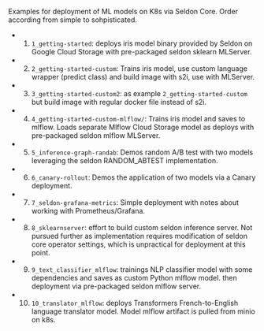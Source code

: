 Examples for deployment of ML models on K8s via Seldon Core.
Order according from simple to sohpisticated.

* 1) `1_getting-started`: deploys iris model binary provided by Seldon on Google Cloud Storage with pre-packaged seldon sklearn MLServer.
* 2) `2_getting-started-custom`: Trains iris model, use custom language wrapper (predict class) and build image with s2i, use with MLServer.
* 3) `3_getting-started-custom2`: as example `2_getting-started-custom` but build
image with regular docker file instead of s2i.
* 4) `4_getting-started-custom-mlflow/`: Trains iris model and saves to mlflow. Loads
separate Mlflow Cloud Storage model as deploys with pre-packaged seldon mlflow MLServer.
* 5) `5_inference-graph-randab`: Demos random A/B test with two models leveraging
the seldon RANDOM_ABTEST implementation.
* 6) `6_canary-rollout`: Demos the application of two models via a Canary deployment.
* 7) `7_seldon-grafana-metrics`: Simple deployment with notes about working
with Prometheus/Grafana.
* 8) `8_sklearnserver`: effort to build custom seldon inference server. Not 
pursued further as implementation requires modification of seldon core operator
settings, which is unpractical for deployment at this point.
* 9) `9_text_classifier_mlflow`: trainings NLP classifier model with some
dependencies and saves as custom Python mlflow model. then deployment via
pre-packaged seldon mlflow server.
* 10) `10_translator_mlflow`: deploys Transformers French-to-English 
language translator model. Model mlflow artifact is pulled from minio on k8s.
